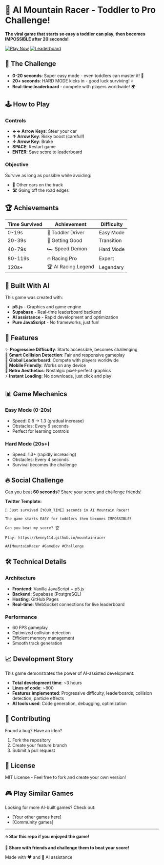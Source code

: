 # 🚗 AI Mountain Racer - Toddler to Pro Challenge!

**The viral game that starts so easy a toddler can play, then becomes IMPOSSIBLE after 20 seconds!**

[![Play Now](https://img.shields.io/badge/🎮-PLAY%20NOW-brightgreen?style=for-the-badge)](https://kenny114.github.io/mountainracer)
[![Leaderboard](https://img.shields.io/badge/🏆-LEADERBOARD-gold?style=for-the-badge)](#leaderboard)

## 🎯 The Challenge

- **0-20 seconds**: Super easy mode - even toddlers can master it! 🍼
- **20+ seconds**: HARD MODE kicks in - good luck surviving! 💀
- **Real-time leaderboard** - compete with players worldwide! 🌍

## 🕹️ How to Play

### Controls
- **←→ Arrow Keys**: Steer your car
- **↑ Arrow Key**: Risky boost (careful!)
- **↓ Arrow Key**: Brake
- **SPACE**: Restart game
- **ENTER**: Save score to leaderboard

### Objective
Survive as long as possible while avoiding:
- 🚗 Other cars on the track
- 🛣️ Going off the road edges

## 🏆 Achievements

| Time Survived | Achievement | Difficulty |
|---------------|-------------|------------|
| 0-19s | 🍼 Toddler Driver | Easy Mode |
| 20-39s | 🚗 Getting Good | Transition |
| 40-79s | 🏎️ Speed Demon | Hard Mode |
| 80-119s | 🔥 Racing Pro | Expert |
| 120s+ | 🏆 AI Racing Legend | Legendary |

## 🚀 Built With AI

This game was created with:
- **p5.js** - Graphics and game engine
- **Supabase** - Real-time leaderboard backend
- **AI assistance** - Rapid development and optimization
- **Pure JavaScript** - No frameworks, just fun!

## 🎨 Features

✨ **Progressive Difficulty**: Starts accessible, becomes challenging  
🎯 **Smart Collision Detection**: Fair and responsive gameplay  
🏁 **Global Leaderboard**: Compete with players worldwide  
📱 **Mobile Friendly**: Works on any device  
🎵 **Retro Aesthetics**: Nostalgic pixel-perfect graphics  
⚡ **Instant Loading**: No downloads, just click and play  

## 📊 Game Mechanics

### Easy Mode (0-20s)
- Speed: 0.8 → 1.3 (gradual increase)
- Obstacles: Every 6 seconds
- Perfect for learning controls

### Hard Mode (20s+)
- Speed: 1.3+ (rapidly increasing)
- Obstacles: Every 4 seconds
- Survival becomes the challenge

## 🔥 Social Challenge

Can you beat **60 seconds**? Share your score and challenge friends!

**Twitter Template:**
```
🚗 Just survived [YOUR_TIME] seconds in AI Mountain Racer! 

The game starts EASY for toddlers then becomes IMPOSSIBLE! 

Can you beat my score? 🏆

Play: https://kenny114.github.io/mountainracer

#AIMountainRacer #GameDev #Challenge
```

## 🛠️ Technical Details

### Architecture
- **Frontend**: Vanilla JavaScript + p5.js
- **Backend**: Supabase (PostgreSQL)
- **Hosting**: GitHub Pages
- **Real-time**: WebSocket connections for live leaderboard

### Performance
- 60 FPS gameplay
- Optimized collision detection
- Efficient memory management
- Smooth track generation

## 📈 Development Story

This game demonstrates the power of AI-assisted development:
- **Total development time**: ~3 hours
- **Lines of code**: ~800
- **Features implemented**: Progressive difficulty, leaderboards, collision detection, particle effects
- **AI tools used**: Code generation, debugging, optimization

## 🤝 Contributing

Found a bug? Have an idea? 
1. Fork the repository
2. Create your feature branch
3. Submit a pull request

## 📜 License

MIT License - Feel free to fork and create your own version!

## 🎮 Play Similar Games

Looking for more AI-built games? Check out:
- [Your other games here]
- [Community games]

---

**⭐ Star this repo if you enjoyed the game!**

**🔗 Share with friends and challenge them to beat your score!**

Made with ❤️ and 🤖 AI assistance
